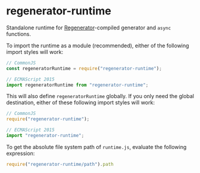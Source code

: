 # regenerator-runtime

Standalone runtime for
[Regenerator](https://github.com/facebook/regenerator)-compiled generator
and `async` functions.

To import the runtime as a module (recommended), either of the following
import styles will work:
```js
// CommonJS
const regeneratorRuntime = require("regenerator-runtime");

// ECMAScript 2015
import regeneratorRuntime from "regenerator-runtime";
```

This will also define `regeneratorRuntime` globally. If you only need the
global destination, either of these following import styles will work:
```js
// CommonJS
require("regenerator-runtime");

// ECMAScript 2015
import "regenerator-runtime";
```

To get the absolute file system path of `runtime.js`, evaluate the
following expression:
```js
require("regenerator-runtime/path").path
```
